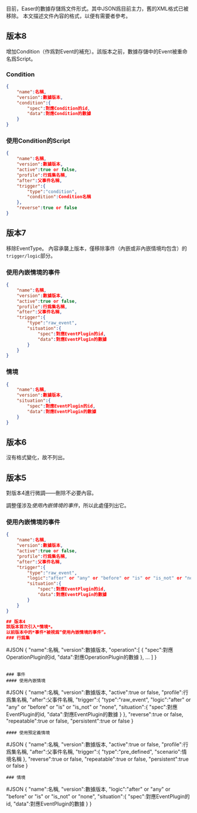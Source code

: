 目前，Easer的數據存儲爲文件形式。其中JSON爲目前主力，舊的XML格式已被移除。
本文描述文件內容的格式，以便有需要者參考。

## 版本8
增加Condition（作爲對Event的補充）。該版本之前，數據存儲中的Event被重命名爲Script。

### Condition
```JSON
{
	"name":名稱,
	"version":數據版本,
	"condition":{
		"spec":對應Condition的id,
		"data":對應Condition的數據
	}
}
```

### 使用Condition的Script
```JSON
{
	"name":名稱,
	"version":數據版本,
	"active":true or false,
	"profile":行爲集名稱,
	"after":父事件名稱,
	"trigger":{
		"type":"condition",
		"condition":Condition名稱
	},
	"reverse":true or false
}
```

## 版本7
移除EventType。
內容承襲上版本，僅移除事件（內嵌或非內嵌情境均包含）的`trigger/logic`部分。

### 使用內嵌情境的事件
```JSON
{
	"name":名稱,
	"version":數據版本,
	"active":true or false,
	"profile":行爲集名稱,
	"after":父事件名稱,
	"trigger":{
		"type":"raw_event",
		"situation":{
			"spec":對應EventPlugin的id,
			"data":對應EventPlugin的數據
		}
	}
}
```

### 情境
```JSON
{
	"name":名稱,
	"version":數據版本,
	"situation":{
		"spec":對應EventPlugin的id,
		"data":對應EventPlugin的數據
	}
}

```

## 版本6
沒有格式變化，故不列出。

## 版本5
對版本4進行微調——刪除不必要內容。

調整僅涉及*使用內嵌情境的事件*，所以此處僅列出它。

### 使用內嵌情境的事件
```JSON
{
	"name":名稱,
	"version":數據版本,
	"active":true or false,
	"profile":行爲集名稱,
	"after":父事件名稱,
	"trigger":{
		"type":"raw_event",
		"logic":"after" or "any" or "before" or "is" or "is_not" or "none",
		"situation":{
			"spec":對應EventPlugin的id,
			"data":對應EventPlugin的數據
		}
	}
}

## 版本4
該版本首次引入*情境*。  
以前版本中的*事件*被視爲“使用內嵌情境的事件”。
### 行爲集
```
#JSON
{
	"name":名稱,
	"version":數據版本,
	"operation":[
		{
			"spec":對應OperationPlugin的id,
			"data":對應OperationPlugin的數據
		},
		...
	]
}
```

### 事件
#### 使用內嵌情境
```
#JSON
{
	"name":名稱,
	"version":數據版本,
	"active":true or false,
	"profile":行爲集名稱,
	"after":父事件名稱,
	"trigger":{
		"type":"raw_event",
		"logic":"after" or "any" or "before" or "is" or "is_not" or "none",
		"situation":{
			"spec":對應EventPlugin的id,
			"data":對應EventPlugin的數據
		}
	},
	"reverse":true or false,
	"repeatable":true or false,
	"persistent":true or false
}
```
#### 使用預定義情境
```
#JSON
{
	"name":名稱,
	"version":數據版本,
	"active":true or false,
	"profile":行爲集名稱,
	"after":父事件名稱,
	"trigger":{
		"type":"pre_defined",
		"scenario":情境名稱
	},
	"reverse":true or false,
	"repeatable":true or false,
	"persistent":true or false
}
```
### 情境
```
#JSON
{
	"name":名稱,
	"version":數據版本,
	"logic":"after" or "any" or "before" or "is" or "is_not" or "none",
	"situation":{
		"spec":對應EventPlugin的id,
		"data":對應EventPlugin的數據
	}
}

```
